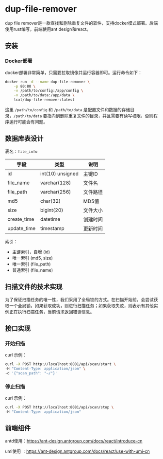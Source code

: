 # dup-file-remover

dup file remover是一款查找和删除重复文件的软件，支持docker模式部署。后端使用rust编写，前端使用ant design和react。

## 安装

### Docker部署

docker部署非常简单，只需要拉取镜像并运行容器即可。运行命令如下：
```bash
docker run -d --name dup-file-remover \
    -p 80:80 \
    -v /path/to/config:/app/config \
    -v /path/to/data:/app/data \
    lcxl/dup-file-remover:latest
```

这里 `/path/to/config` 和 `/path/to/data` 是配置文件和数据的存储目录，`/path/to/data` 要指向到删除重复文件的目录，并且需要有读写权限，否则程序运行可能会有问题。

## 数据库表设计

表名：`file_info`

| 字段 | 类型 | 说明 |
|----|----|---|
| id | int(10) unsigned | 主键ID |
| file_name | varchar(128) | 文件名 |
| file_path | varchar(256) | 文件路径 |
| md5 | char(32) | MD5值 |
| size | bigint(20) | 文件大小 |
| create_time | datetime | 创建时间 |
| update_time | timestamp | 更新时间 |

索引：
- 主键索引，自增 (id)
- 唯一索引 (md5, size)
- 唯一索引 (file_path)  
- 普通索引 (file_name)

## 扫描文件的技术实现

为了保证扫描任务的唯一性，我们采用了全局锁的方式。在扫描开始前，会尝试获取一个全局锁，如果获取成功，则进行扫描任务；如果获取失败，则表示有其他实例正在执行扫描任务，当前请求返回错误信息。

## 接口实现

### 开始扫描

curl 示例：
```bash
curl -X POST http://localhost:8081/api/scan/start \
-H "Content-Type: application/json" \
-d '{"scan_path": "~/"}'
```

### 停止扫描

curl 示例：

```bash
curl -X POST http://localhost:8081/api/scan/stop \
-H "Content-Type: application/json"
```

## 前端组件

antd使用：https://ant-design.antgroup.com/docs/react/introduce-cn

umi使用 ：https://ant-design.antgroup.com/docs/react/use-with-umi-cn